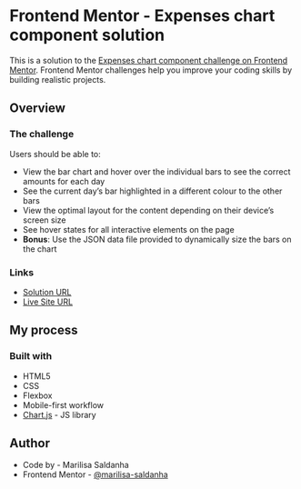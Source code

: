 # Frontend Mentor - Expenses chart component solution

This is a solution to the [Expenses chart component challenge on Frontend Mentor](https://www.frontendmentor.io/challenges/expenses-chart-component-e7yJBUdjwt). Frontend Mentor challenges help you improve your coding skills by building realistic projects.

## Overview

### The challenge

Users should be able to:

- View the bar chart and hover over the individual bars to see the correct amounts for each day
- See the current day’s bar highlighted in a different colour to the other bars
- View the optimal layout for the content depending on their device’s screen size
- See hover states for all interactive elements on the page
- **Bonus**: Use the JSON data file provided to dynamically size the bars on the chart

### Links

- [Solution URL](https://www.frontendmentor.io/solutions/expenses-chart-component-using-html-css-flexbox-js-and-chartjs-Xjf3jH6Df7)
- [Live Site URL](https://marilisa-saldanha.github.io/expenses-chart-component/)

## My process

### Built with

- HTML5
- CSS
- Flexbox
- Mobile-first workflow
- [Chart.js](https://www.chartjs.org/) - JS library

## Author

- Code by - Marilisa Saldanha
- Frontend Mentor - [@marilisa-saldanha](https://www.frontendmentor.io/profile/marilisa-saldanha)
